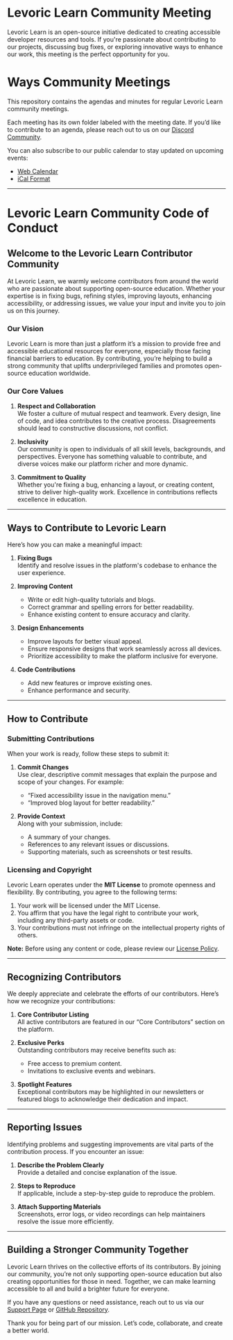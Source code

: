 # Levoric Learn Community Meeting
Levoric Learn is an open-source initiative dedicated to creating accessible developer resources and tools. If you're passionate about contributing to our projects, discussing bug fixes, or exploring innovative ways to enhance our work, this meeting is the perfect opportunity for you.

# Ways Community Meetings

This repository contains the agendas and minutes for regular Levoric Learn community meetings.

Each meeting has its own folder labeled with the meeting date. If you’d like to contribute to an agenda, please reach out to us on our [Discord Community](https://discord.gg/WGhvfQ4eRb).

You can also subscribe to our public calendar to stay updated on upcoming events:

- [Web Calendar](https://calendar.google.com/calendar/u/0/r/week/2025/1/13)
- [iCal Format](#)

---

# Levoric Learn Community Code of Conduct

## Welcome to the Levoric Learn Contributor Community

At Levoric Learn, we warmly welcome contributors from around the world who are passionate about supporting open-source education. Whether your expertise is in fixing bugs, refining styles, improving layouts, enhancing accessibility, or addressing issues, we value your input and invite you to join us on this journey.

### Our Vision

Levoric Learn is more than just a platform it’s a mission to provide free and accessible educational resources for everyone, especially those facing financial barriers to education. By contributing, you’re helping to build a strong community that uplifts underprivileged families and promotes open-source education worldwide.

### Our Core Values

1. **Respect and Collaboration**  
   We foster a culture of mutual respect and teamwork. Every design, line of code, and idea contributes to the creative process. Disagreements should lead to constructive discussions, not conflict.

2. **Inclusivity**  
   Our community is open to individuals of all skill levels, backgrounds, and perspectives. Everyone has something valuable to contribute, and diverse voices make our platform richer and more dynamic.

3. **Commitment to Quality**  
   Whether you're fixing a bug, enhancing a layout, or creating content, strive to deliver high-quality work. Excellence in contributions reflects excellence in education.

---

## Ways to Contribute to Levoric Learn

Here’s how you can make a meaningful impact:

1. **Fixing Bugs**  
   Identify and resolve issues in the platform's codebase to enhance the user experience.

2. **Improving Content**  
   - Write or edit high-quality tutorials and blogs.  
   - Correct grammar and spelling errors for better readability.  
   - Enhance existing content to ensure accuracy and clarity.

3. **Design Enhancements**  
   - Improve layouts for better visual appeal.  
   - Ensure responsive designs that work seamlessly across all devices.  
   - Prioritize accessibility to make the platform inclusive for everyone.

4. **Code Contributions**  
   - Add new features or improve existing ones.  
   - Enhance performance and security.

---

## How to Contribute

### Submitting Contributions

When your work is ready, follow these steps to submit it:

1. **Commit Changes**  
   Use clear, descriptive commit messages that explain the purpose and scope of your changes. For example:  
   - “Fixed accessibility issue in the navigation menu.”  
   - “Improved blog layout for better readability.”

2. **Provide Context**  
   Along with your submission, include:  
   - A summary of your changes.  
   - References to any relevant issues or discussions.  
   - Supporting materials, such as screenshots or test results.

### Licensing and Copyright

Levoric Learn operates under the **MIT License** to promote openness and flexibility. By contributing, you agree to the following terms:  

1. Your work will be licensed under the MIT License.  
2. You affirm that you have the legal right to contribute your work, including any third-party assets or code.  
3. Your contributions must not infringe on the intellectual property rights of others.  

**Note:** Before using any content or code, please review our [License Policy](https://policies.levoriclearn.com/license).

---

## Recognizing Contributors

We deeply appreciate and celebrate the efforts of our contributors. Here’s how we recognize your contributions:

1. **Core Contributor Listing**  
   All active contributors are featured in our “Core Contributors” section on the platform.

2. **Exclusive Perks**  
   Outstanding contributors may receive benefits such as:  
   - Free access to premium content.  
   - Invitations to exclusive events and webinars.

3. **Spotlight Features**  
   Exceptional contributors may be highlighted in our newsletters or featured blogs to acknowledge their dedication and impact.

---

## Reporting Issues

Identifying problems and suggesting improvements are vital parts of the contribution process. If you encounter an issue:

1. **Describe the Problem Clearly**  
   Provide a detailed and concise explanation of the issue.

2. **Steps to Reproduce**  
   If applicable, include a step-by-step guide to reproduce the problem.

3. **Attach Supporting Materials**  
   Screenshots, error logs, or video recordings can help maintainers resolve the issue more efficiently.

---

## Building a Stronger Community Together

Levoric Learn thrives on the collective efforts of its contributors. By joining our community, you’re not only supporting open-source education but also creating opportunities for those in need. Together, we can make learning accessible to all and build a brighter future for everyone.

If you have any questions or need assistance, reach out to us via our [Support Page](https://support.levoriclearn.com) or [GitHub Repository](https://github.com/levoric-learn).

Thank you for being part of our mission. Let’s code, collaborate, and create a better world.
